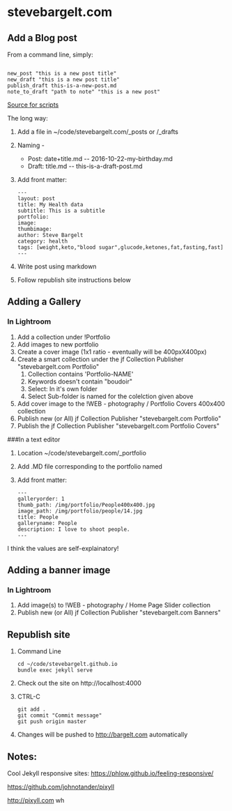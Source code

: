 # stevebargelt.com

## Add a Blog post
From a command line, simply: 

~~~~
    
new_post "this is a new post title"
new_draft "this is a new post title"
publish_draft this-is-a-new-post.md
note_to_draft "path to note" "this is a new post"

~~~~
[Source for scripts](https://github.com/stevebargelt/scripts/) 

The long way: 

1. Add a file in ~/code/stevebargelt.com/_posts or /_drafts
2. Naming - 
    * Post: date+title.md -- 2016-10-22-my-birthday.md
    * Draft: title.md -- this-is-a-draft-post.md
3. Add front matter:

    ~~~~
    ---
    layout: post
    title: My Health data
    subtitle: This is a subtitle
    portfolio: 
    image: 
    thumbimage:
    author: Steve Bargelt
    category: health
    tags: [weight,keto,"blood sugar",glucode,ketones,fat,fasting,fast]
    ---
    ~~~~

1. Write post using markdown
1. Follow republish site instructions below 

## Adding a Gallery

### In Lightroom 
1. Add a collection under !Portfolio
1. Add images to new portfolio
1. Create a cover image (1x1 ratio - eventually will be 400pxX400px)
1. Create a smart collection under the jf Collection Publisher "stevebargelt.com Portfolio"
    1. Collection contains 'Portfolio-NAME'
    1. Keywords doesn't contain "boudoir"
    1. Select: In it's own folder
    1. Select Sub-folder is named for the colelction given above
1. Add cover image to the !WEB - photography / Portfolio Covers 400x400 collection
1. Publish new (or All) jf Collection Publisher "stevebargelt.com Portfolio"
1. Publish the jf Collection Publisher "stevebargelt.com Portfolio Covers"

###In a text editor
1. Location ~/code/stevebargelt.com/_portfolio
1. Add .MD file corresponding to the portfolio named
1. Add front matter:

    ~~~~
    ---
    galleryorder: 1
    thumb_path: /img/portfolio/People400x400.jpg
    image_path: /img/portfolio/people/14.jpg
    title: People
    galleryname: People 
    description: I love to shoot people.
    ---
    ~~~~

I think the values are self-explainatory!

## Adding a banner image

### In Lightroom 

1. Add image(s) to !WEB - photography / Home Page Slider collection
1. Publish new (or All) jf Collection Publisher "stevebargelt.com Banners"

## Republish site
1. Command Line 

    ~~~~
    cd ~/code/stevebargelt.github.io
    bundle exec jekyll serve 
    ~~~~

2. Check out the site on http://localhost:4000
1. CTRL-C 

    ~~~~
    git add .
    git commit "Commit message"
    git push origin master 
    ~~~~

1. Changes will be pushed to http://bargelt.com automatically

## Notes:

Cool Jekyll responsive sites:
https://phlow.github.io/feeling-responsive/

https://github.com/johnotander/pixyll

http://pixyll.com
wh
